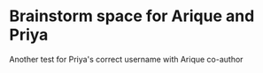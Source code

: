 # Brainstorm space for Arique and Priya
Another test for Priya's correct username with Arique co-author

